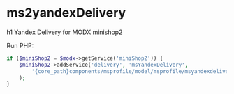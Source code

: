 # ms2yandexDelivery
h1 Yandex Delivery for MODX minishop2

Run PHP: 
```php
if ($miniShop2 = $modx->getService('miniShop2')) {
    $miniShop2->addService('delivery', 'msYandexDelivery',
        '{core_path}components/msprofile/model/msprofile/msyandexdelivery.class'
    );
}
```
